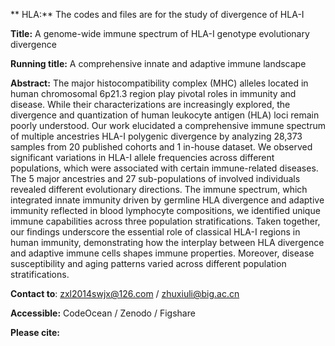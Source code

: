 ** HLA:**
The codes and files are for the study of divergence of HLA-I

**Title:**
A genome-wide immune spectrum of HLA-I genotype evolutionary divergence

**Running title:**
A comprehensive innate and adaptive immune landscape

**Abstract:**
The major histocompatibility complex (MHC) alleles located in human chromosomal 6p21.3 region play pivotal roles in immunity and disease. While their characterizations are increasingly explored, the divergence and quantization of human leukocyte antigen (HLA) loci remain poorly understood. Our work elucidated a comprehensive immune spectrum of multiple ancestries HLA-I polygenic divergence by analyzing 28,373 samples from 20 published cohorts and 1 in-house dataset. We observed significant variations in HLA-I allele frequencies across different populations, which were associated with certain immune-related diseases. The 5 major ancestries and 27 sub-populations of involved individuals revealed different evolutionary directions. The immune spectrum, which integrated innate immunity driven by germline HLA divergence and adaptive immunity reflected in blood lymphocyte compositions, we identified unique immune capabilities across three population stratifications. Taken together, our findings underscore the essential role of classical HLA-I regions in human immunity, demonstrating how the interplay between HLA divergence and adaptive immune cells shapes immune properties. Moreover, disease susceptibility and aging patterns varied across different population stratifications.

**Contact to**:
zxl2014swjx@126.com / zhuxiuli@big.ac.cn

**Accessible:** 
CodeOcean / Zenodo / Figshare

**Please cite:** 
